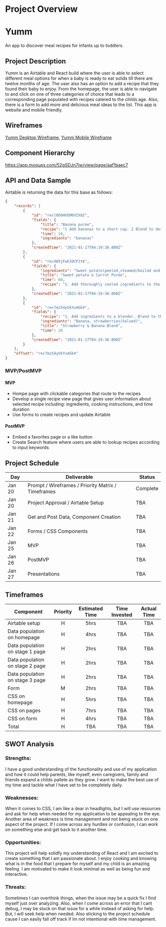 # Project Overview

# Yumm
An app to discover meal recipes for infants up to toddlers.

## Project Description

Yumm is an Airtable and React build where the user is able to select different meal options for when a baby is ready to eat solids till there are twelve months of age. The user also has an option to add a recipe that they found their baby to enjoy. From the homepage, the user is able to navigate to and click on one of three categories of choice that leads to a corresponding page populated with recipes catered to the childs age. Also, there is a form to add more and delicious meal ideas to the list. This app is website and mobile friendly.


## Wireframes
[Yumm Desktop Wireframe](https://wireframe.cc/0iU2Fu),
[Yumm Mobile Wireframe](https://wireframe.cc/JDJCRs)

## Component Hierarchy
https://app.moqups.com/52gSDJn7jw/view/page/aaf1baec7

## API and Data Sample

Airtable is returning the data for this base as follows:

```json
{
    "records": [
        {
            "id": "recl0DOHhEM0VIX82",
            "fields": {
                "title": "Banana purée",
                "recipe": "1 Add bananas to a short cup. 2 Blend to desired consistency",
                "time": 10,
                "ingredients": "bananas"
            },
            "createdTime": "2021-01-17T04:19:30.000Z"
        },
        {
            "id": "recdW3jFwk39CPJt6",
            "fields": {
                "ingredients": "Sweet potato(peeled,steamed/boiled and cooled, Carrots(steamed/boiled and cooled) breastmilk/water/formula",
                "title": "Sweet potato & Carrot Purée",
                "time": 60,
                "recipe": "1. Add thoroughly cooled ingredients to the blender 2. Blend for 30 seconds, until combined then stir 3. Blend for another 30 seconds to reach a smoot..."
            },
            "createdTime": "2021-01-17T04:19:30.000Z"
        },
        {
            "id": "rec7mz54yUkYu4Gk4",
            "fields": {
                "recipe": "1. Add ingredients to a blender. Blend to the desired consistency",
                "ingredients": "Banana, strawberries(halved)",
                "title": "Strawberry & Banana Blend",
                "time": 20
            },
            "createdTime": "2021-01-17T04:19:30.000Z"
        }
    ],
    "offset": "rec7mz54yUkYu4Gk4"
}

```

### MVP/PostMVP

#### MVP 

- Hompe page with clickable categories that route to the recipes
- Develop a single recipe view page that gives user information about selected recipe including:    ingredients, cooking instructions, and time duration
- Use forms to create recipes and update Airtable


#### PostMVP  
- Embed a favorites page or a like button
- Create Search feature where users are able to lookup recipes according to input keywords


## Project Schedule

|  Day | Deliverable | Status
|---|---| ---|
|Jan 20| Prompt / Wireframes / Priority Matrix / Timeframes | Complete
|Jan 20| Project Approval / Airtable Setup| TBA
|Jan 21| Get and Post Data, Component Creation| TBA
|Jan 22| Forms / CSS Components|TBA
|Jan 25| MVP | TBA
|Jan 26| PostMVP| TBA
|Jan 27| Presentations | TBA

## Timeframes


| Component | Priority | Estimated Time | Time Invested | Actual Time |
| --- | :---: |  :---: | :---: | :---: |
| Airtable setup | H | 5hrs | TBA| TBA |
| Data population on homepage | H | 4hrs| TBA | TBA |
| Data population on stage 1 page| H | 2hrs| TBA | TBA |
| Data population on stage 2 page | H | 2hrs| TBA | TBA |
| Data population on stage 3 page | H | 2hrs| TBA |TBA |
| Form | M | 2hrs| TBA |TBA |
| CSS on homepage | H | 5hrs| TBA | TBA|
| CSS on pages | H |7hrs| TBA|TBA |
| CSS on form | H | 4hrs| TBA |TBA  |
| Total | H |TBA| TBA | TBA |

## SWOT Analysis

### Strengths:

I have a good understanding of the functionality and use of my application and how it could help parents, like myself, even caregivers, family and friends expand a childs pallete as they grow. I want to make the best use of my time and tackle what I have set to be completely daily. 

### Weaknesses:

When it comes to CSS, I am like a dear in headlights, but I will use resources and ask for help when needed for my application to be appealing to the eye. Another area of weakness is time management and not being stuck on one aspect of the project. If I come across any hurdles or confusion, I can work on something else and get back to it another time.

### Opportunities:

This project will help solidfy my understanding of React and I am excited to create something that I am passionate about. I enjoy cooking and knowing what is in the food that I prepare for myself and my child is an amazing feeling. I am motivated to make it look minimal as well as being fun and interactive.

### Threats:

Sometimes I can overthink things, when the issue may be a quick fix I find myself just over analyzing. Also, when I come across an error that I cant debug, I may be stuck on that issue for a while instead of asking for help. But, I will seek help when needed. Also sticking to the project schedule cause I can easily fall off track if Im not intentional with time management.
